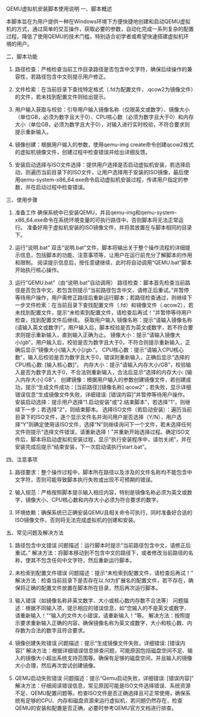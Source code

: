 QEMU虚拟机安装脚本使用说明
一、脚本概述

本脚本旨在为用户提供一种在Windows环境下方便快捷地创建和启动QEMU虚拟机的方式，通过简单的交互操作，获取必要的参数，自动化完成一系列复杂的配置过程，降低了使用QEMU的技术门槛，特别适合初学者或希望快速搭建虚拟机环境的用户。

二、脚本功能

1. 路径检查：严格检查当前工作目录路径是否包含中文字符，确保后续操作的兼容性，若路径包含中文则提示用户修正。

2. 文件检索：在当前目录下查找特定格式（.fd为配置文件，.qcow2为镜像文件）的文件，若未找到配置文件则给出提示。

3. 用户输入获取与校验：引导用户输入镜像名称（仅限英文或数字）、镜像大小（单位GB，必须为数字且大于0）、CPU核心数（必须为数字且大于0）和内存大小（单位GB，必须为数字且大于0），对输入进行实时校验，不符合要求则提示重新输入。

4. 镜像创建：根据用户输入的参数，使用qemu-img create命令创建qcow2格式的虚拟机镜像文件，创建过程中检查错误并给出详细反馈。

5. 安装启动选择与ISO文件选择：提供用户选择是否启动虚拟机安装，若选择启动，则遍历当前目录下的ISO文件，让用户选择用于安装的ISO镜像，最后使用qemu-system-x86_64.exe命令启动虚拟机安装过程，传递用户指定的参数，并在启动过程中检查错误。

三、使用步骤

1. 准备工作
确保系统中已安装QEMU，并且qemu-img和qemu-system-x86_64.exe命令在系统环境变量的可执行路径中，否则脚本将无法正常运行。
准备好用于虚拟机安装的ISO镜像文件，并将其放置在与脚本相同的目录下。

2. 运行“说明.bat”
双击“说明.bat”文件，脚本将输出关于整个操作流程的详细提示信息，包括脚本的功能、注意事项等，让用户在运行前充分了解脚本的作用和限制。
阅读提示信息后，按任意键继续，此时将自动调用“QEMU.bat”脚本开始执行核心操作。

3. 运行“QEMU.bat”（由“说明.bat”自动调用）
路径检查：脚本首先检查当前路径是否包含中文，若包含则提示“当前路径包含中文，请修正后重试。”并暂停等待用户操作，用户需修正路径后重新运行脚本；若路径检查通过，则继续下一步文件检索：在当前目录下查找配置文件（.fd）和镜像文件（.qcow2），若未找到配置文件，提示“未检索到配置文件，请检查后再试！”并暂停等待用户检查，找到配置文件后继续。
获取用户输入
镜像名称：提示“请输入镜像名称(请输入英文或数字)”，用户输入后，脚本校验是否为英文或数字，若不符合要求则提示重新输入，直到输入正确为止。
镜像大小：提示“请输入镜像大小/gb”，用户输入后，校验是否为数字且大于0，不符合则提示重新输入，正确后显示“镜像大小[输入大小]/gb.”。
CPU核心数：提示“请输入CPU核心数”，输入后校验是否为数字且大于0，错误则重新输入，正确后显示“选择的CPU核心数: [输入核心数]”。
内存大小：提示“请输入内存大小/GB”，校验输入是否为数字且大于0，不合法则重新输入，合法后显示“选择的内存大小: [输入内存大小] GB”。
创建镜像：根据用户输入的参数创建镜像文件，若创建成功，提示“生成文件成功：[当前路径][镜像名称].qcow2”；若失败，显示详细错误信息“生成镜像文件失败，详细错误: [错误内容]”并暂停等待用户操作。
安装启动选择：提示用户选择“1.启动安装”或“2.结束脚本”，若选择“1”，则继续下一步；若选择“2”，则结束脚本。
选择ISO文件（若启动安装）：遍历当前目录下的ISO文件，逐个显示文件名并询问用户是否选择（Y/N），用户选择“Y”则确定使用该ISO文件，选择“N”则继续询问下一个文件，若未选择任何文件则提示“选择文件错误，请重新选择！”并重新开始选择过程。确定ISO文件后，脚本将启动虚拟机安装过程，显示“执行安装程序中，请勿关闭”，并在安装完成后提示“结束安装，下一次启动请执行start.bat”。

四、注意事项

1. 路径要求：整个操作过程中，脚本所在路径以及涉及的文件名称均不能包含中文字符，否则可能导致脚本执行失败或出现不可预期的错误。

2. 输入规范：严格按照脚本提示输入相应内容，特别是镜像名称必须为英文或数字，镜像大小、CPU核心数和内存大小必须为符合要求的数字。

3. 环境依赖：确保系统已正确安装QEMU且相关命令可执行，同时准备好合适的ISO镜像文件，否则将无法完成虚拟机的创建和安装。

五、常见问题及解决方法

1. 路径包含中文错误
问题描述：运行脚本时提示“当前路径包含中文，请修正后重试。”
解决方法：将脚本移动到不包含中文的路径下，或者修改当前路径的名称，使其不包含任何中文字符，然后重新运行脚本。

2. 未检索到配置文件错误
问题描述：提示“未检索到配置文件，请检查后再试！”
解决方法：检查当前目录下是否存在以.fd为扩展名的配置文件，若不存在，确保将正确的配置文件放置在脚本所在目录，然后再次运行脚本。

3. 输入错误（如镜像名称非英文数字、大小或核心数内存数不合法等）
问题描述：根据不同输入项，提示相应的错误信息，如“您输入的不是英文或数字，请重新输入！”“输入的文件大小错误，请重新输入！”等。
解决方法：按照提示要求重新输入正确的内容，确保镜像名称为英文或数字，大小和核心数、内存数为合法的数字且符合要求。

4. 镜像创建失败错误
问题描述：提示“生成镜像文件失败，详细错误: [错误内容]”
解决方法：根据详细错误信息排查问题，可能原因包括磁盘空间不足、输入的镜像大小超出系统支持范围等。确保有足够的磁盘空间，并且输入的镜像大小合理，然后再次尝试创建镜像。

5. QEMU启动失败错误
问题描述：提示“Qemu启动失败，详细错误: [错误内容]”
解决方法：仔细阅读错误信息，常见原因可能是ISO文件选择错误、系统资源不足、QEMU配置问题等。检查ISO文件是否正确选择且可正常使用，确保系统有足够的CPU、内存和磁盘资源来运行虚拟机，若问题仍然存在，检查QEMU的安装和配置是否正确，必要时参考QEMU官方文档进行排查。

